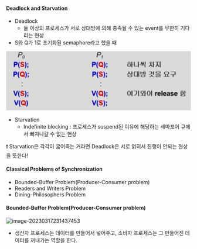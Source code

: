#### Deadlock and Starvation

- Deadlock
  - 둘 이상의 프로세스가 서로 상대방에 의해 충족될 수 있는 event를 무한히 기다리는 현상
- S와 Q가 1로 초기화된 semaphore라고 했을 때

![image-20230317231151392](./assets/image-20230317231151392.png)

- Starvation
  - Indefinite blocking : 프로세스가 suspend된 이유에 해당하는 세마포어 큐에서 빠져나갈 수 없는 현상

❗ Starvation은 각각이 굶어죽는 거라면 Deadlock은 서로 얽혀서 진행이 안되는 현상을 뜻한다!



#### Classical Problems of Synchronization

- Bounded-Buffer Problem(Producer-Consumer problem)
- Readers and Writers Problem
- Dining-Philosophers Problem



#### Bounded-Buffer Problem(Producer-Consumer problem)

![image-20230317231437453](../../../../../../AppData/Roaming/Typora/typora-user-images/image-20230317231437453.png)

- 생산자 프로세스는 데이터를 만들어서 넣어주고, 소비자 프로세스는 그 만들어진 데이터를 꺼내가는 역할을 한다.